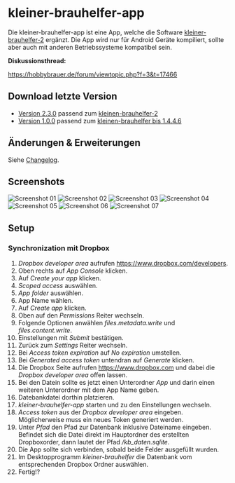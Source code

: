 # kleiner-brauhelfer-app
Die kleiner-brauhelfer-app ist eine App, welche die Software [kleiner-brauhelfer-2](https://github.com/kleiner-brauhelfer/kleiner-brauhelfer-2) ergänzt. Die App wird nur für Android Geräte kompiliert, sollte aber auch mit anderen Betriebssysteme kompatibel sein.

**Diskussionsthread:**

https://hobbybrauer.de/forum/viewtopic.php?f=3&t=17466

## Download letzte Version
- [Version 2.3.0](https://github.com/kleiner-brauhelfer/kleiner-brauhelfer-app/releases/latest) passend zum [kleinen-brauhelfer-2](https://github.com/kleiner-brauhelfer/kleiner-brauhelfer-2)
- [Version 1.0.0](https://github.com/kleiner-brauhelfer/kleiner-brauhelfer-app/releases/tag/v1.0.0) passend zum [kleinen-brauhelfer bis 1.4.4.6](https://github.com/Gremmel/kleiner-brauhelfer)

## Änderungen & Erweiterungen
Siehe [Changelog](CHANGELOG.md).

## Screenshots
![Screenshot 01](doc/Screenshot_01.png)
![Screenshot 02](doc/Screenshot_02.png)
![Screenshot 03](doc/Screenshot_03.png)
![Screenshot 04](doc/Screenshot_04.png)
![Screenshot 05](doc/Screenshot_05.png)
![Screenshot 06](doc/Screenshot_06.png)
![Screenshot 07](doc/Screenshot_07.png)

## Setup
### Synchronization mit Dropbox
1. *Dropbox developer area* aufrufen https://www.dropbox.com/developers.
2. Oben rechts auf *App Console* klicken.
3. Auf *Create your app* klicken.
4. *Scoped access* auswählen.
5. *App folder* auswählen.
6. App Name wählen.
7. Auf *Create app* klicken.
8. Oben auf den *Permissions* Reiter wechseln.
9. Folgende Optionen anwählen *files.metadata.write* und *files.content.write*.
10. Einstellungen mit *Submit* bestätigen.
11. Zurück zum *Settings* Reiter wechseln.
12. Bei *Access token expiration* auf *No expiration* umstellen.
13. Bei *Generated access token* untendran auf *Generate* klicken.
14. Die Dropbox Seite aufrufen https://www.dropbox.com und dabei die *Dropbox developer area* offen lassen.
15. Bei den Datein sollte es jetzt einen Unterordner *App* und darin einen weiteren Unterordner mit dem App Name geben.
16. Datebankdatei dorthin platzieren.
17. *kleiner-brauhelfer-app* starten und zu den Einstellungen wechseln.
18. *Access token* aus der *Dropbox developer area* eingeben. Möglicherweise muss ein neues Token generiert werden.
19. Unter *Pfad* den Pfad zur Datenbank inklusive Dateiname eingeben. Befindet sich die Datei direkt im Hauptordner des erstellten Dropboxorder, dann lautet der Pfad */kb_daten.sqlite*.
20. Die App sollte sich verbinden, sobald beide Felder ausgefüllt wurden.
21. Im Desktopprogramm *kleiner-brauhelfer* die Datenbank vom entsprechenden Dropbox Ordner auswählen.
22. Fertig!?

